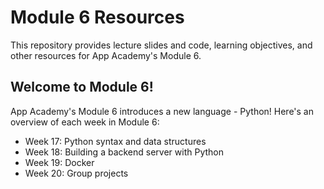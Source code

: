 # Module 6 Resources
This repository provides lecture slides and code, learning objectives, and other resources for App Academy's Module 6.

## Welcome to Module 6!
App Academy's Module 6 introduces a new language - Python! Here's an overview of each week in Module 6:
- Week 17: Python syntax and data structures
- Week 18: Building a backend server with Python
- Week 19: Docker
- Week 20: Group projects